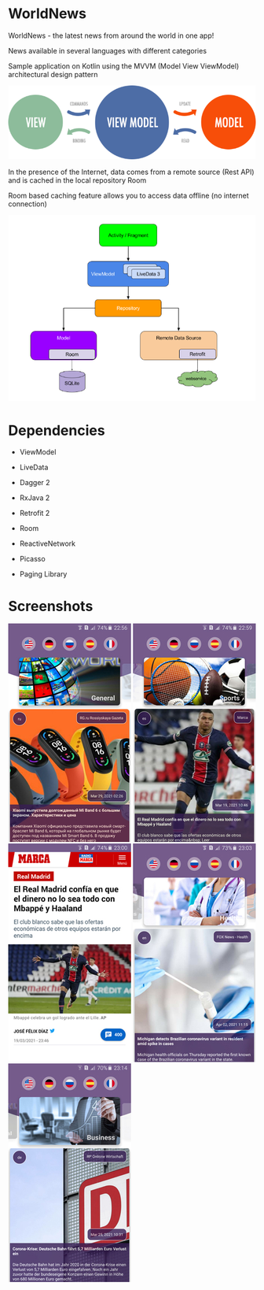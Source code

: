 # WorldNews
WorldNews - the latest news from around the world in one app!

News available in several languages with different categories

Sample application on Kotlin using the MVVM (Model View ViewModel) architectural design pattern

![alt text](/screenshot/MVVM_1.png)

In the presence of the Internet, data comes from a remote source (Rest API) and is cached in the local repository Room

Room based caching feature allows you to access data offline (no internet connection)

![alt text](/screenshot/MVVM_2.png)

# Dependencies

<ul>
<li><p>ViewModel</p></li>
<li><p>LiveData</p></li>
<li><p>Dagger 2</p></li>
<li><p>RxJava 2</p></li>
<li><p>Retrofit 2</p></li>
<li><p>Room</p></li>
<li><p>ReactiveNetwork</p></li>
<li><p>Picasso</p></li>
<li><p>Paging Library</p></li>
</ul>

# Screenshots

![alt text](/screenshot/Screenshot_1.jpg) ![alt text](/screenshot/Screenshot_2.jpg) ![alt text](/screenshot/Screenshot_3.jpg) ![alt text](/screenshot/Screenshot_4.jpg) ![alt text](/screenshot/Screenshot_5.jpg)
